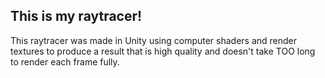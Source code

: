 ## This is my raytracer!

This raytracer was made in Unity using computer shaders and render textures to produce a result that is high quality and doesn't take TOO long to render each frame fully.

